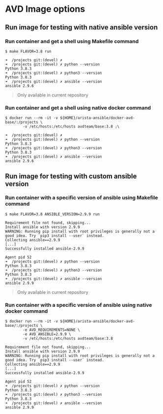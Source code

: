 # AVD Image options

## Run image for testing with native ansible version

### Run container and get a shell using __Makefile__ command

```shell
$ make FLAVOR=3.8 run

➜  /projects git:(devel) ✗
➜  /projects git:(devel) ✗ python --version
Python 3.8.3
➜  /projects git:(devel) ✗ python3 --version
Python 3.8.3
➜  /projects git:(devel) ✗ ansible --version
ansible 2.9.6
```

> Only available in current repository

### Run container and get a shell using native __docker__ command

```shell
$ docker run --rm -it -v ${HOME}/arista-ansible/docker-avd-base/:/projects \
        -v /etc/hosts:/etc/hosts avdteam/base:3.8 ;\

➜  /projects git:(devel) ✗
➜  /projects git:(devel) ✗ python --version
Python 3.8.3
➜  /projects git:(devel) ✗ python3 --version
Python 3.8.3
➜  /projects git:(devel) ✗ ansible --version
ansible 2.9.6
```

## Run image for testing with custom ansible version

### Run container with a specific version of ansible using __Makefile__ command

```shell
$ make FLAVOR=3.8 ANSIBLE_VERSION=2.9.9 run

Requirement file not found, skipping...
Install ansible with version 2.9.9
WARNING: Running pip install with root privileges is generally not a good idea. Try `pip3 install --user` instead.
Collecting ansible==2.9.9
[...]
Successfully installed ansible-2.9.9

Agent pid 52
➜  /projects git:(devel) ✗ python --version
Python 3.8.3
➜  /projects git:(devel) ✗ python3 --version
Python 3.8.3
➜  /projects git:(devel) ✗ ansible --version
ansible 2.9.9
```

> Only available in current repository

### Run container with a specific version of ansible using native __docker__ command

```shell
$ docker run --rm -it -v ${HOME}/arista-ansible/docker-avd-base/:/projects \
        -e AVD_REQUIREMENTS=NONE \
        -e AVD_ANSIBLE=2.9.9 \
        -v /etc/hosts:/etc/hosts avdteam/base:3.8

Requirement file not found, skipping...
Install ansible with version 2.9.9
WARNING: Running pip install with root privileges is generally not a good idea. Try `pip3 install --user` instead.
Collecting ansible==2.9.9
[...]
Successfully installed ansible-2.9.9

Agent pid 52
➜  /projects git:(devel) ✗ python --version
Python 3.8.3
➜  /projects git:(devel) ✗ python3 --version
Python 3.8.3
➜  /projects git:(devel) ✗ ansible --version
ansible 2.9.9
```